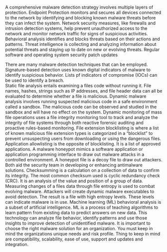 A comprehensive malware detection strategy involves multiple layers of protection.  Endpoint Protection monitors and secures all devices connected to the network by identifying and blocking known malware threats before they can infect the system.  Network security measures, like firewalls and intrusion detection systems, help prevent unauthorized access to the network and monitor network traffic for signs of suspicious activities.  Behavioral analysis identifies and blocks threats based on their actions and patterns.  Threat intelligence is collecting and analyzing information about potential threats and staying up to date on new or evolving threats.  Regular software and operating system security patch updates

There are many malware detection techniques that can be employed.  
Signature-based detection uses known digital indicators of malware to identify suspicious behavior.  Lists pf indicators of compromise (IOCs) can be used to identify a breach.  
Static file analysis entails examining a files code without running it.  File names, hashes, strings such as IP addresses, and file header data can all be evaluated to determine whether a file is malicious. 
Dynamic malware analysis involves running suspected malicious code in a safe environment called a sandbox.  The malicious code can be observed and studied in the sandbox and will have no effect on the system.
Dynamic monitoring of mass file operations uses a file integrity monitoring tool to track and analyze the integrity of file systems through both reactive forensic auditing and proactive rules-based monitoring.
File extension blocklisting is where a list of known malicious file extension types is categorized in a “blocklist” to prevent unsuspecting users from downloading or using the dangerous files. 
Application allowlisting is the opposite of blocklisting.  It is a list of approved applications.
A malware honeypot mimics a software application or application programming interface to draw out malware attacks in a controlled environment.  A honeypot file is a decoy file to draw out attackers.  Both aid the security team in developing or enhancing antimalware solutions. 
Checksumming is a calculation on a collection of data to confirm its integrity.  The most common checksum used is cyclic redundancy check (CRC).  It is an analysis of the value and position of a group of data.
Measuring changes of a files data through file entropy is used to combat evolving malware.  Attackers will create dynamic malware executables to avoid detection.  The result is a file with high entropy levels.  These levels can indicate malware is in use.
Machine learning (ML) behavioral analysis is a subset of artificial intelligence.  ML is a process of teaching algorithms to learn pattern from existing data to predict answers on new data.  This technology can analyze file behavior, identify patterns and use those insights to improve detection of unidentified malware.
It is important to choose the right malware solution for an organization.  You must keep in mind the organizations unique needs and risk profile.  Thing to keep in mind are compatibility, scalability, ease of use, support and updates and integration.
